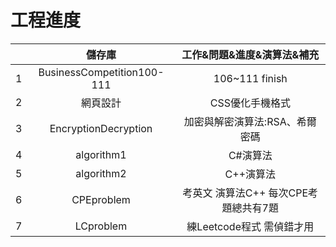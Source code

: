 # 工程進度
|   | 儲存庫 | 工作&問題&進度&演算法&補充 |
|--:|:----------:|:----------------:|
| 1 | BusinessCompetition100-111 | 106~111 finish |
| 2 | 網頁設計 | CSS優化手機格式 |
| 3 | EncryptionDecryption | 加密與解密演算法:RSA、希爾密碼 |
| 4 | algorithm1 | C#演算法 |
| 5 | algorithm2 | C++演算法 |
| 6 | CPEproblem | 考英文 演算法C++ 每次CPE考題總共有7題 |
| 7 | LCproblem | 練Leetcode程式 需偵錯才用 |
